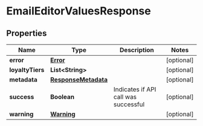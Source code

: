 
# EmailEditorValuesResponse

## Properties
Name | Type | Description | Notes
------------ | ------------- | ------------- | -------------
**error** | [**Error**](Error.md) |  |  [optional]
**loyaltyTiers** | **List&lt;String&gt;** |  |  [optional]
**metadata** | [**ResponseMetadata**](ResponseMetadata.md) |  |  [optional]
**success** | **Boolean** | Indicates if API call was successful |  [optional]
**warning** | [**Warning**](Warning.md) |  |  [optional]



